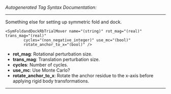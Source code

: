 _Autogenerated Tag Syntax Documentation:_

---
Something else for setting up symmetric fold and dock.

```
<SymFoldandDockRbTrialMover name="(string)" rot_mag="(real)" trans_mag="(real)"
        cycles="(non_negative_integer)" use_mc="(bool)"
        rotate_anchor_to_x="(bool)" />
```

-   **rot_mag**: Rotational perturbation size.
-   **trans_mag**: Translation perturbation size.
-   **cycles**: Number of cycles.
-   **use_mc**: Use Monte Carlo?
-   **rotate_anchor_to_x**: Rotate the anchor residue to the x-axis before applying rigid body transformations.

---
